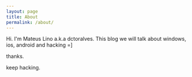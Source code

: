 ```yaml
---
layout: page
title: About
permalink: /about/
---
```


Hi. I'm  Mateus Lino a.k.a dctoralves. This blog we will talk about windows, ios, android and hacking =]

thanks. 


keep hacking. 


